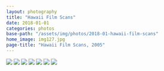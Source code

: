 ```yaml
---
layout: photography
title: "Hawaii Film Scans"
date: 2018-01-01
categories: photos
base-path: "/assets/img/photos/2018-01-hawaii-film-scans"
home_image: img127.jpg
page-title: "Hawaii Film Scans, 2005"
---
```


<img src="{{ site.baseurl }}/{{page.base-path }}/hawaii-1.jpg" />
<img src="{{ site.baseurl }}/{{page.base-path }}/img006.jpg" />
<img src="{{ site.baseurl }}/{{page.base-path }}/img125.jpg" />
<img src="{{ site.baseurl }}/{{page.base-path }}/img127.jpg" />
<img src="{{ site.baseurl }}/{{page.base-path }}/img128.jpg" />
<img src="{{ site.baseurl }}/{{page.base-path }}/img129.jpg" />
<img src="{{ site.baseurl }}/{{page.base-path }}/img130.jpg" />
